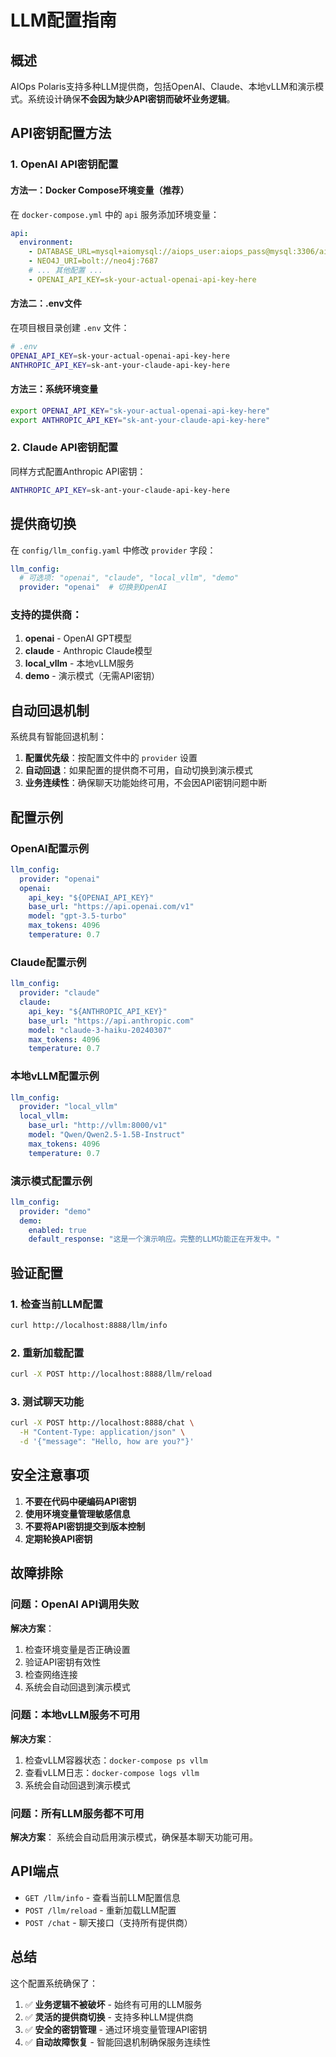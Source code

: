 # LLM配置指南

## 概述

AIOps Polaris支持多种LLM提供商，包括OpenAI、Claude、本地vLLM和演示模式。系统设计确保**不会因为缺少API密钥而破坏业务逻辑**。

## API密钥配置方法

### 1. OpenAI API密钥配置

#### 方法一：Docker Compose环境变量（推荐）
在 `docker-compose.yml` 中的 `api` 服务添加环境变量：

```yaml
api:
  environment:
    - DATABASE_URL=mysql+aiomysql://aiops_user:aiops_pass@mysql:3306/aiops
    - NEO4J_URI=bolt://neo4j:7687
    # ... 其他配置 ...
    - OPENAI_API_KEY=sk-your-actual-openai-api-key-here
```

#### 方法二：.env文件
在项目根目录创建 `.env` 文件：

```bash
# .env
OPENAI_API_KEY=sk-your-actual-openai-api-key-here
ANTHROPIC_API_KEY=sk-ant-your-claude-api-key-here
```

#### 方法三：系统环境变量
```bash
export OPENAI_API_KEY="sk-your-actual-openai-api-key-here"
export ANTHROPIC_API_KEY="sk-ant-your-claude-api-key-here"
```

### 2. Claude API密钥配置

同样方式配置Anthropic API密钥：
```bash
ANTHROPIC_API_KEY=sk-ant-your-claude-api-key-here
```

## 提供商切换

在 `config/llm_config.yaml` 中修改 `provider` 字段：

```yaml
llm_config:
  # 可选项: "openai", "claude", "local_vllm", "demo"
  provider: "openai"  # 切换到OpenAI
```

### 支持的提供商：

1. **openai** - OpenAI GPT模型
2. **claude** - Anthropic Claude模型  
3. **local_vllm** - 本地vLLM服务
4. **demo** - 演示模式（无需API密钥）

## 自动回退机制

系统具有智能回退机制：

1. **配置优先级**：按配置文件中的 `provider` 设置
2. **自动回退**：如果配置的提供商不可用，自动切换到演示模式
3. **业务连续性**：确保聊天功能始终可用，不会因API密钥问题中断

## 配置示例

### OpenAI配置示例
```yaml
llm_config:
  provider: "openai"
  openai:
    api_key: "${OPENAI_API_KEY}"
    base_url: "https://api.openai.com/v1"
    model: "gpt-3.5-turbo"
    max_tokens: 4096
    temperature: 0.7
```

### Claude配置示例
```yaml
llm_config:
  provider: "claude"
  claude:
    api_key: "${ANTHROPIC_API_KEY}"
    base_url: "https://api.anthropic.com"
    model: "claude-3-haiku-20240307"
    max_tokens: 4096
    temperature: 0.7
```

### 本地vLLM配置示例
```yaml
llm_config:
  provider: "local_vllm"
  local_vllm:
    base_url: "http://vllm:8000/v1"
    model: "Qwen/Qwen2.5-1.5B-Instruct"
    max_tokens: 4096
    temperature: 0.7
```

### 演示模式配置示例
```yaml
llm_config:
  provider: "demo"
  demo:
    enabled: true
    default_response: "这是一个演示响应。完整的LLM功能正在开发中。"
```

## 验证配置

### 1. 检查当前LLM配置
```bash
curl http://localhost:8888/llm/info
```

### 2. 重新加载配置
```bash
curl -X POST http://localhost:8888/llm/reload
```

### 3. 测试聊天功能
```bash
curl -X POST http://localhost:8888/chat \
  -H "Content-Type: application/json" \
  -d '{"message": "Hello, how are you?"}'
```

## 安全注意事项

1. **不要在代码中硬编码API密钥**
2. **使用环境变量管理敏感信息**
3. **不要将API密钥提交到版本控制**
4. **定期轮换API密钥**

## 故障排除

### 问题：OpenAI API调用失败
**解决方案**：
1. 检查环境变量是否正确设置
2. 验证API密钥有效性
3. 检查网络连接
4. 系统会自动回退到演示模式

### 问题：本地vLLM服务不可用
**解决方案**：
1. 检查vLLM容器状态：`docker-compose ps vllm`
2. 查看vLLM日志：`docker-compose logs vllm`
3. 系统会自动回退到演示模式

### 问题：所有LLM服务都不可用
**解决方案**：
系统会自动启用演示模式，确保基本聊天功能可用。

## API端点

- `GET /llm/info` - 查看当前LLM配置信息
- `POST /llm/reload` - 重新加载LLM配置
- `POST /chat` - 聊天接口（支持所有提供商）

## 总结

这个配置系统确保了：
1. ✅ **业务逻辑不被破坏** - 始终有可用的LLM服务
2. ✅ **灵活的提供商切换** - 支持多种LLM提供商
3. ✅ **安全的密钥管理** - 通过环境变量管理API密钥
4. ✅ **自动故障恢复** - 智能回退机制确保服务连续性